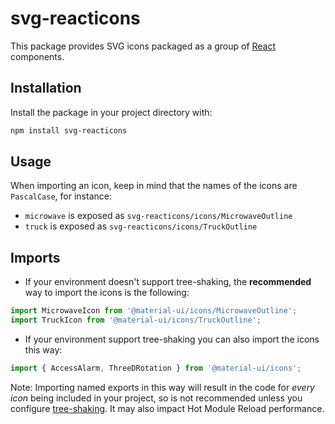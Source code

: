 # svg-reacticons

This package provides SVG icons packaged as a group of [React](https://facebook.github.io/react/) components.

## Installation

Install the package in your project directory with:

```sh
npm install svg-reacticons
```

## Usage

When importing an icon, keep in mind that the names of the icons are `PascalCase`, for instance:

- `microwave` is exposed as `svg-reacticons/icons/MicrowaveOutline`
- `truck` is exposed as `svg-reacticons/icons/TruckOutline`

## Imports

- If your environment doesn't support tree-shaking, the **recommended** way to import the icons is the following:

```jsx
import MicrowaveIcon from '@material-ui/icons/MicrowaveOutline';
import TruckIcon from '@material-ui/icons/TruckOutline';
```

- If your environment support tree-shaking you can also import the icons this way:

```jsx
import { AccessAlarm, ThreeDRotation } from '@material-ui/icons';
```

Note: Importing named exports in this way will result in the code for *every icon* being included in your project, so is not recommended unless you configure [tree-shaking](https://webpack.js.org/guides/tree-shaking/). It may also impact Hot Module Reload performance.
